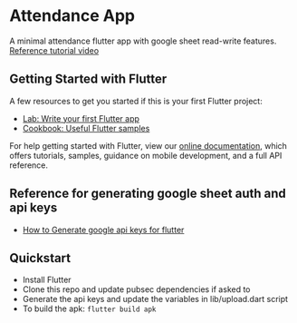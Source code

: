 # Attendance App

A minimal attendance flutter app with google sheet read-write features. [Reference tutorial video](https://www.youtube.com/watch?v=kd1CLYLymbI)

## Getting Started with Flutter

A few resources to get you started if this is your first Flutter project:

- [Lab: Write your first Flutter app](https://flutter.dev/docs/get-started/codelab)
- [Cookbook: Useful Flutter samples](https://flutter.dev/docs/cookbook)

For help getting started with Flutter, view our
[online documentation](https://flutter.dev/docs), which offers tutorials,
samples, guidance on mobile development, and a full API reference.

## Reference for generating google sheet auth and api keys

- [How to Generate google api keys for flutter](https://www.youtube.com/watch?v=ZSSERiYLv3c)

## Quickstart

- Install Flutter
- Clone this repo and update pubsec dependencies if asked to
- Generate the api keys and update the variables in lib/upload.dart script
- To build the apk: `flutter build apk`